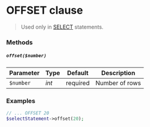 # OFFSET clause

> Used only in [SELECT](https://github.com/FaaPz/PDO/blob/master/docs/Statement/SELECT.md) statements.

### Methods

##### `offset($number)`

Parameter | Type | Default | Description
--- | --- | --- | ---
`$number` | *int* | required | Number of rows

### Examples

```php
// ... OFFSET 20
$selectStatement->offset(20);
```
